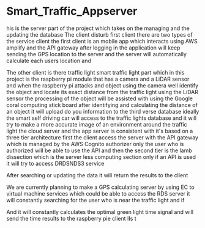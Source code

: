 # Smart_Traffic_Appserver

his is the server part of the project which takes on the managing and the updating the database
The client disturb first client there are two types of the service client the first client is an mobile app which interacts using AWS amplify and the API gateway after logging in the application will keep sending the GPS location to the server and the server will automatically calculate each users location and

The other client is there traffic light smart traffic light part which in this project is the raspberry pi module that has a camera and a LiDAR sensor and when the raspberry pi attacks and object using the camera well identify the object and locate its exact distance from the traffic light using the LiDAR sensor the processing of the object will be assisted with using the Google coral computing stick board after identifying and calculating the distance of an object it will upload do you information to the third verse database ideally the smart self driving car will access to the traffic lights database and it will try to make a more accurate image of an environment around the traffic light the cloud server and the app server is consistent with it's based on a three tier architecture first the client access the server with the API gateway which is managed by the AWS Cognito authorizer only the user who is authorized will be able to use the API and then the second tier is the lamb dissection which is the server less computing section only if an API is used  it will try to access DRDSNDS3 service 

After searching or updating the data it will return the results to the client 

We are currently planning to make a GPS calculating server by using EC to virtual machine services which could be able to access the RDS server it will constantly searching for the user who is near the traffic light and if 

And it will constantly calculates the optimal green light time signal and will send the time results to the raspberry pie client IIs t
